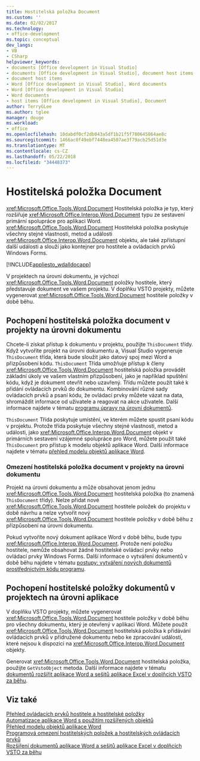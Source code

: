 ```yaml
---
title: Hostitelská položka Document
ms.custom: ''
ms.date: 02/02/2017
ms.technology:
- office-development
ms.topic: conceptual
dev_langs:
- VB
- CSharp
helpviewer_keywords:
- documents [Office development in Visual Studio]
- documents [Office development in Visual Studio], document host items
- document host items
- Word [Office development in Visual Studio], Word documents
- Word [Office development in Visual Studio]
- Word documents
- host items [Office development in Visual Studio], Document
author: TerryGLee
ms.author: tglee
manager: douge
ms.workload:
- office
ms.openlocfilehash: 10dabdf0cf2db043a5df1b21f5f780645864ae8c
ms.sourcegitcommit: 1466ac0f49ebf7448ea4507ae3f79acb25d51d3e
ms.translationtype: MT
ms.contentlocale: cs-CZ
ms.lasthandoff: 05/22/2018
ms.locfileid: "34448373"
---
```

# <a name="document-host-item"></a>Hostitelská položka Document
  <xref:Microsoft.Office.Tools.Word.Document> Hostitelská položka je typ, který rozšiřuje <xref:Microsoft.Office.Interop.Word.Document> typu ze sestavení primární spolupráce pro aplikaci Word. <xref:Microsoft.Office.Tools.Word.Document> Hostitelská položka poskytuje všechny stejné vlastnosti, metod a události <xref:Microsoft.Office.Interop.Word.Document> objektu, ale také zpřístupní další události a slouží jako kontejner pro hostitele a ovládacích prvků Windows Forms.  
  
 [!INCLUDE[appliesto_wdalldocapp](../vsto/includes/appliesto-wdalldocapp-md.md)]  
  
 V projektech na úrovni dokumentu, je výchozí <xref:Microsoft.Office.Tools.Word.Document> položky hostitele, který představuje dokument ve vašem projektu. V doplňku VSTO projekty, můžete vygenerovat <xref:Microsoft.Office.Tools.Word.Document> hostitele položky v době běhu.  
  
## <a name="understand-the-document-host-item-in-document-level-projects"></a>Pochopení hostitelská položka document v projekty na úrovni dokumentu  
 Chcete-li získat přístup k dokumentu v projektu, použijte `ThisDocument` třídy. Když vytvoříte projekt na úrovni dokumentu a, Visual Studio vygeneruje `ThisDocument` třída, která bude sloužit jako datový spoj mezi Word a přizpůsobení kódu. `ThisDocument` Třída umožňuje přístup k členy <xref:Microsoft.Office.Tools.Word.Document> hostitelská položka provádět základní úkoly ve vašem vlastním přizpůsobení, jako je například spuštění kódu, když je dokument otevřít nebo uzavřený. Třídu můžete použít také k přidání ovládacích prvků do dokumentu. Kombinování různé sady ovládacích prvků a psaní kódu, že ovládací prvky můžete vázat na data, shromáždit informace od uživatele a reagovat na akce uživatele. Další informace najdete v tématu [programu úpravy na úrovni dokumentů](../vsto/programming-document-level-customizations.md).  
  
 `ThisDocument` Třída poskytuje umístění, ve kterém můžete spustit psaní kódu v projektu. Protože třída poskytuje všechny stejné vlastnosti, metod a události, jako <xref:Microsoft.Office.Interop.Word.Document> objekt v primárních sestavení vzájemné spolupráce pro Word, můžete použít také `ThisDocument` pro přístup k modelu objektů aplikace Word. Další informace najdete v tématu [přehled modelu objektů aplikace Word](../vsto/word-object-model-overview.md).  
  
### <a name="limitations-of-the-document-host-item-in-document-level-projects"></a>Omezení hostitelská položka document v projekty na úrovni dokumentu  
 Projekt na úrovni dokumentu a může obsahovat jenom jednu <xref:Microsoft.Office.Tools.Word.Document> hostitelská položka (to znamená `ThisDocument` třídy). Nelze přidat nové <xref:Microsoft.Office.Tools.Word.Document> hostitele položek do projektu v době návrhu a nelze vytvořit nový <xref:Microsoft.Office.Tools.Word.Document> hostitele položky v době běhu z přizpůsobení na úrovni dokumentu.  
  
 Pokud vytvoříte nový dokument aplikace Word v době běhu, bude typu <xref:Microsoft.Office.Interop.Word.Document>. Protože není položku hostitele, nemůže obsahovat žádné hostitelské ovládací prvky nebo ovládací prvky Windows Forms. Další informace o vytváření dokumentů v době běhu najdete v tématu [postupy: vytváření nových dokumentů prostřednictvím kódu programu](../vsto/how-to-programmatically-create-new-documents.md).  
  
## <a name="understand-document-host-items-in-application-level-projects"></a>Pochopení hostitelské položky dokumentů v projektech na úrovni aplikace  
 V doplňku VSTO projekty, můžete vygenerovat <xref:Microsoft.Office.Tools.Word.Document> hostitele položky v době běhu pro všechny dokumentu, který je otevřený v aplikaci Word. Můžete použít <xref:Microsoft.Office.Tools.Word.Document> hostitelská položka k přidávání ovládacích prvků v přidružené dokumentu nebo ke zpracování událostí, které nejsou k dispozici na <xref:Microsoft.Office.Interop.Word.Document> objekty.  
  
 Generovat <xref:Microsoft.Office.Tools.Word.Document> hostitelská položka, použijte `GetVstoObject` metoda. Další informace najdete v tématu [dokumentů rozšířit aplikace Word a sešitů aplikace Excel v doplňcích VSTO za běhu](../vsto/extending-word-documents-and-excel-workbooks-in-vsto-add-ins-at-run-time.md).  
  
## <a name="see-also"></a>Viz také  
 [Přehled ovládacích prvků hostitele a hostitelské položky](../vsto/host-items-and-host-controls-overview.md)   
 [Automatizace aplikace Word s použitím rozšířených objektů](../vsto/automating-word-by-using-extended-objects.md)   
 [Přehled modelu objektů aplikace Word](../vsto/word-object-model-overview.md)   
 [Programová omezení hostitelských položek a hostitelských ovládacích prvků](../vsto/programmatic-limitations-of-host-items-and-host-controls.md)   
 [Rozšíření dokumentů aplikace Word a sešitů aplikace Excel v doplňcích VSTO za běhu](../vsto/extending-word-documents-and-excel-workbooks-in-vsto-add-ins-at-run-time.md)  
  
  